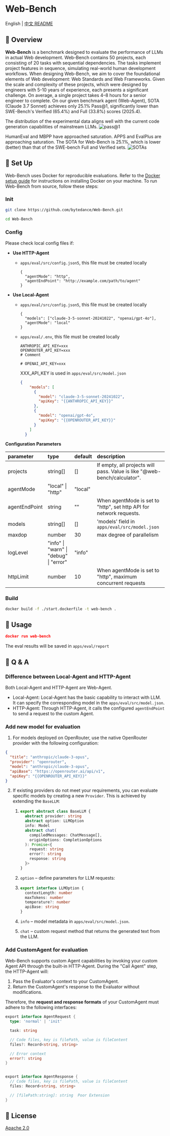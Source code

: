 # Web-Bench

English | [中文 README](README.zh_CN.md)

## 📖 Overview

**Web-Bench** is a benchmark designed to evaluate the performance of LLMs in actual Web development. Web-Bench contains 50 projects, each consisting of 20 tasks with sequential dependencies. The tasks implement project features in sequence, simulating real-world human development workflows. When designing Web-Bench, we aim to cover the foundational elements of Web development: Web Standards and Web Frameworks. Given the scale and complexity of these projects, which were designed by engineers with 5-10 years of experience, each presents a significant challenge. On average, a single project takes 4–8 hours for a senior engineer to complete. On our given benchmark agent (Web-Agent), SOTA (Claude 3.7 Sonnet) achieves only 25.1\% Pass@1, significantly lower than SWE-Bench's Verified (65.4\%) and Full (33.8\%) scores (2025.4). 

The distribution of the experimental data aligns well with the current code generation capabilities of mainstream LLMs.
![pass@1](./docs/assets/pass-1.png)

HumanEval and MBPP have approached saturation. APPS and EvalPlus are approaching saturation. The SOTA for Web-Bench is 25.1\%, which is lower (better) than that of the SWE-bench Full and Verified sets.
![SOTAs](./docs/assets/sotas.png)

## 🚀 Set Up

Web-Bench uses Docker for reproducible evaluations. Refer to the [Docker setup guide](https://docs.docker.com/engine/install/) for instructions on installing Docker on your machine. To run Web-Bench from source, follow these steps:

### Init

```Bash
git clone https://github.com/bytedance/Web-Bench.git

cd Web-Bench
```

### Config

Please check local config files if:

- **Use HTTP-Agent**

  - ` apps/eval/src/config.json5 `, this file must be created locally

    ```
    {
      "agentMode": "http",
      "agentEndPoint": "http://example.com/path/to/agent"
    }
    ```

- **Use Local-Agent**

  - `apps/eval/src/config.json5`, this file must be created locally

    ```
    {
      "models": ["claude-3-5-sonnet-20241022", "openai/gpt-4o"],
      "agentMode": "local"
    }
    ```

  - `apps/eval/.env`, this file must be created locally

    ```shell
    ANTHROPIC_API_KEY=xxx
    OPENROUTER_API_KEY=xxx
    # Comment
  
    # OPENAI_API_KEY=xxx
  
    ```
  
    XXX_API_KEY is used in `apps/eval/src/model.json`
  
    ```json
    {
        "models": [
          {
            "model": "claude-3-5-sonnet-20241022",
            "apiKey": "{{ANTHROPIC_API_KEY}}"
          },
          {
            "model": "openai/gpt-4o",
            "apiKey": "{{OPENROUTER_API_KEY}}"
          }
        ]
      }
    ```
  

**Configuration Parameters**

| parameter     | type                                   | default | description                                                  |
| :------------ | :------------------------------------- | :------ | :----------------------------------------------------------- |
| projects      | string[]                               | []      | If empty, all projects will pass.  Value is like "@web-bench/calculator". |
| agentMode     | "local" \| "http"                      | "local" |                                                              |
| agentEndPoint | string                                 | ""      | When agentMode is set to "http", set http API for network requests. |
| models        | string[]                               | []      | 'models' field  in `apps/eval/src/model.json`                |
| maxdop        | number                                 | 30      | max degree of parallelism                                    |
| logLevel      | "info" \| "warn" \| "debug" \| "error" | "info"  |                                                              |
| httpLimit     | number                                 | 10      | When agentMode is set to "http", maximum concurrent requests |

### Build

```Bash
docker build -f ./start.dockerfile -t web-bench .
```

## 📘 Usage

```JSON
docker run web-bench
```

The eval results will be saved in `apps/eval/report`

## **📌** Q & A

### Difference between Local-Agent and HTTP-Agent

Both Local-Agent and HTTP-Agent are Web-Agent.

- Local-Agent: Local-Agent has the basic capability to interact with LLM. It can specify the corresponding model in the `apps/eval/src/model.json`.
- HTTP-Agent: Through HTTP-Agent, it calls the configured `agentEndPoint` to send a request to the custom Agent.

### Add new model for evaluation

1. For models deployed on OpenRouter, use the native OpenRouter provider with the following configuration:

```json
{
  "title": "anthropic/claude-3-opus",
  "provider": "openrouter",
  "model": "anthropic/claude-3-opus",
  "apiBase": "https://openrouter.ai/api/v1",
  "apiKey": "{{OPENROUTER_API_KEY}}"
}
```

2. If existing providers do not meet your requirements, you can evaluate specific models by creating a new `Provider`. This is achieved by extending the `BaseLLM`:

   1. ```typescript
      export abstract class BaseLLM {
        abstract provider: string
        abstract option: LLMOption
        info: Model
        abstract chat(
          compiledMessages: ChatMessage[],
          originOptions: CompletionOptions
        ): Promise<{
          request: string
          error?: string
          response: string
        }>
      }
      ```

   2. `option` – define parameters for LLM requests:
   3. ```TypeScript
      export interface LLMOption {
        contextLength: number
        maxTokens: number
        temperature?: number
        apiBase: string
      }
      ```

   4. `info` – model metadata in `apps/eval/src/model.json`.
   5. `chat` – custom request method that returns the generated text from the LLM.

### Add CustomAgent for evaluation

Web-Bench supports custom Agent capabilities by invoking your custom Agent API through the built-in HTTP-Agent. During the "Call Agent" step, the HTTP-Agent will:

1. Pass the Evaluator's context to your CustomAgent.
2. Return the CustomAgent's response to the Evaluator without modifications.

Therefore, the **request and response formats** of your CustomAgent must adhere to the following interfaces:

```go
export interface AgentRequest {
  type: 'normal' | 'init'

  task: string

  // Code files, key is filePath, value is fileContent
  files?: Record<string, string>

  // Error context
  error?: string
}


export interface AgentResponse {
  // Code files, key is filePath, value is fileContent
  files: Record<string, string>

  // [filePath:string]: string  Poor Extension
}
```

## **📄** License

[Apache 2.0](./LICENSE.md)
